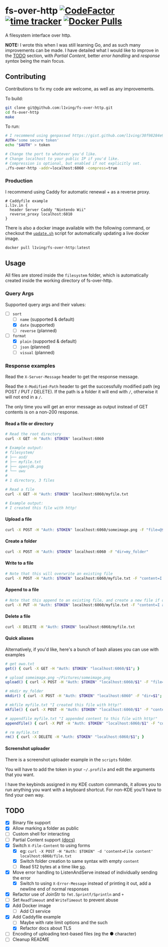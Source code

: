 # fs-over-http [![CodeFactor](https://www.codefactor.io/repository/github/l1ving/fs-over-http/badge)](https://www.codefactor.io/repository/github/l1ving/fs-over-http) [![time tracker](https://wakatime.com/badge/github/l1ving/fs-over-http.svg)](https://wakatime.com/badge/github/l1ving/fs-over-http) [![Docker Pulls](https://img.shields.io/docker/pulls/l1ving/fs-over-http)](https://hub.docker.com/r/l1ving/fs-over-http)

A filesystem interface over http.

**NOTE:** I wrote this when I was still learning Go, and as such many improvements can be made. 
I have detailed what I would like to improve in the [TODO](#todo) section, with *Partial Content*,
better *error handling* and *response syntax* being the main focus.

## Contributing

Contributions to fix my code are welcome, as well as any improvements.

To build:
```bash
git clone git@github.com:l1ving/fs-over-http.git
cd fs-over-http
make
```

To run:
```bash
# I recommend using genpasswd https://gist.github.com/l1ving/30f98284e9f92e1b47b4df6e05a063fc
AUTH='some secure token'
echo "$AUTH" > token

# Change the port to whatever you'd like. 
# Change localhost to your public IP if you'd like.
# Compression is optional, but enabled if not explicitly set.
./fs-over-http -addr=localhost:6060 -compress=true
```

### Production

I recommend using Caddy for automatic renewal + as a reverse proxy.
```
# Caddyfile example
i.l1v.in {
  header Server Caddy "Nintendo Wii"
  reverse_proxy localhost:6010
}
```

There is also a docker image available with the following command, or checkout the 
[`update.sh`](https://github.com/l1ving/fs-over-http/blob/master/scripts/update.sh) script for automatically
updating a live docker image.
```bash
docker pull l1ving/fs-over-http:latest
```

## Usage

All files are stored inside the `filesystem` folder, which is automatically created inside the working directory of fs-over-http.

### Query Args

Supported query args and their values:

- [ ] `sort`
  - [ ] `name` (supported & default)
  - [x] `date` (supported)
  - [ ] `reverse` (planned)
  
- [ ] `format`
  - [x] `plain` (supported & default)
  - [ ] `json` (planned)
  - [ ] `visual` (planned)

### Response examples

Read the `X-Server-Message` header to get the response message. 

Read the `X-Modified-Path` header to get the successfully modified path (eg POST / PUT / DELETE).
If the path is a folder it will end with `/`, otherwise it will not end in a `/`.

The only time you will get an error message as output instead of GET contents is on a non-200 response.

#### Read a file or directory

```bash
# Read the root directory
curl -X GET -H "Auth: $TOKEN" localhost:6060

# Example output:
# filesystem/
# ├── asd/
# ├── myfile.txt
# ├── openjdk.png
# └── uwu
#
# 1 directory, 3 files

# Read a file
curl -X GET -H "Auth: $TOKEN" localhost:6060/myfile.txt

# Example output:
# I created this file with http!
```

#### Upload a file

```bash
curl -X POST -H "Auth: $TOKEN" localhost:6060/someimage.png -F "file=@$HOME/Downloads/myimage.jpg"
```

#### Create a folder

```bash
curl -X POST -H "Auth: $TOKEN" localhost:6060 -F "dir=my_folder"
```

#### Write to a file

```bash
# Note that this will overwrite an existing file
curl -X POST -H "Auth: $TOKEN" localhost:6060/myfile.txt -F "content=I created this file with http!"
```

#### Append to a file

```bash
# Note that this append to an existing file, and create a new file if one does not exist
curl -X PUT -H "Auth: $TOKEN" localhost:6060/myfile.txt -F "content=I appended content to this file with http!"
```

#### Delete a file

```bash
curl -X DELETE -H "Auth: $TOKEN" localhost:6060/myfile.txt
```

#### Quick aliases

Alternatively, if you'd like, here's a bunch of bash aliases you can use with examples

```bash
# get owo.txt
get() { curl -X GET -H "Auth: $TOKEN" "localhost:6060/$1"; }

# upload someimage.png ~/Pictures/someimage.png
upload() { curl -X POST -H "Auth: $TOKEN" "localhost:6060/$1" -F "file=@$(echo "$2" | sed "s/~/\$HOME/g")"; }

# mkdir my_folder
mkdir() { curl -X POST -H "Auth: $TOKEN" "localhost:6060" -F "dir=$1"; }

# mkfile myfile.txt "I created this file with http!"
mkfile() { curl -X POST -H "Auth: $TOKEN" "localhost:6060/$1" -F "content=$2"; }

# appendfile myfile.txt "I appended content to this file with http!"
appendfile() { curl -X PUT -H "Auth: $TOKEN" "localhost:6060/$1" -F "content=$2"; }

# rm myfile.txt
rm() { curl -X DELETE -H "Auth: $TOKEN" "localhost:6060/$1"; }
```

#### Screenshot uploader

There is a screenshot uploader example in the `scripts` folder.

You will have to add the token in your `~/.profile` and edit the arguments that you want.

I have the keybinds assigned in my KDE custom commands, it allows you to run anything you want with a keyboard shortcut. For non-KDE you'll have to find your own way.

## TODO

- [x] Binary file support
- [x] Allow marking a folder as public
- [ ] Custom shell for interacting
- [ ] Partial Content support [(docs)](https://developer.mozilla.org/en-US/docs/Web/HTTP/Status/206)
- [x] Switch `X-File-Content` to using forms
  - [x] eg: `curl -X POST -H "Auth: $TOKEN" -d 'content=File content' localhost:6060/file.txt`
  - [x] Switch folder creation to same syntax with empty `content`
  - [ ] Read 512 bytes at a time like [so](https://pkg.go.dev/github.com/valyala/fasthttp#RequestCtx.SetBodyStream).
- [x] Move error handling to ListenAndServe instead of individually sending the error
  - [x] Switch to using `X-Error-Message` instead of printing it out, add a newline end of normal responses
- [x] Refactor use of JoinStr to `fmt.Sprintf/Sprintln` and `+`
- [ ] Set `ReadTimeout` and `WriteTimeout` to prevent abuse
- [x] Add Docker image
  - [ ] Add CI service
- [X] Add Caddyfile example
  - [ ] Maybe with rate limit options and the such
  - [X] Refactor docs about TLS
- [ ] Encoding of uploading text-based files (eg the ● character)
- [ ] Cleanup README
